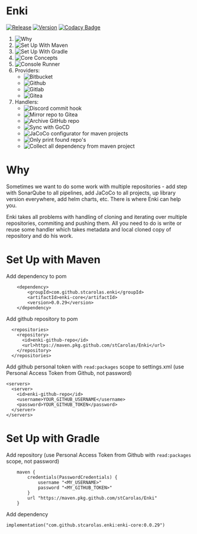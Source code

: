 # Enki 
 [![Release](https://github.com/stCarolas/Enki/workflows/Release/badge.svg)](https://github.com/stCarolas/Enki/actions?query=workflow%3ARelease)
 [![Version](https://img.shields.io/github/v/tag/stCarolas/Enki?label=version&sort=semver)](https://github.com/stCarolas/Enki/packages)
 [![Codacy Badge](https://api.codacy.com/project/badge/Grade/a631d4eeb0834e8f99035ce52c204acb)](https://app.codacy.com/manual/stcarolas/Enki?utm_source=github.com&utm_medium=referral&utm_content=stCarolas/Enki&utm_campaign=Badge_Grade_Dashboard)

1. ![Why](#why)
1. ![Set Up With Maven](#set-up-with-maven)
1. ![Set Up With Gradle](#set-up-with-gradle)
1. ![Core Concepts](https://github.com/stCarolas/Enki/tree/master/core)
1. ![Console Runner](https://github.com/stCarolas/Enki/tree/master/tools/cli-runner)
1. Providers:
    - ![Bitbucket](https://github.com/stCarolas/Enki/tree/master/providers/bitbucket)
    - ![Github](https://github.com/stCarolas/Enki/tree/master/providers/github)
    - ![Gitlab](https://github.com/stCarolas/Enki/tree/master/providers/gitlab)
    - ![Gitea](https://github.com/stCarolas/Enki/tree/master/providers/gitea)
1. Handlers:
    - ![Discord commit hook](https://github.com/stCarolas/Enki/tree/master/handlers/discord-commit-hook)
    - ![Mirror repo to Gitea](https://github.com/stCarolas/Enki/tree/master/handlers/gitea-mirror)
    - ![Archive GitHub repo](https://github.com/stCarolas/Enki/tree/master/handlers/github-archive-repo)
    - ![Sync with GoCD](https://github.com/stCarolas/Enki/tree/master/handlers/gocd-handlers)
    - ![JaCoCo configurator for maven projects](https://github.com/stCarolas/Enki/tree/master/handlers/jacoco)
    - ![Only print found repo's](https://github.com/stCarolas/Enki/tree/master/handlers/logging-handlhandlers)
    - ![Collect all dependency from maven project](https://github.com/stCarolas/Enki/tree/master/handlers/logging-handlhandlers)
    

# Why

Sometimes we want to do some work with multiple repositories - add step with SonarQube to all 
pipelines, add JaCoCo to all projects, up library version everywhere, add helm charts, etc. 
There is where Enki can help you.

Enki takes all problems with handling of cloning and iterating over multiple repositories, commiting and pushing them. All you need to do is write or reuse some handler which takes metadata and local cloned copy of repository and do his work.

# Set Up with Maven

Add dependency to pom
```
    <dependency>
        <groupId>com.github.stcarolas.enki</groupId>
        <artifactId>enki-core</artifactId>
        <version>0.0.29</version>
    </dependency>
```

Add github repository to pom
```
  <repositories>
    <repository>
      <id>enki-github-repo</id>
      <url>https://maven.pkg.github.com/stCarolas/Enki</url>
    </repository>
  </repositories>
```

Add github personal token with `read:packages` scope to settings.xml (use Personal Access Token from Github, not password)
```
<servers>
  <server>
    <id>enki-github-repo</id>
    <username>YOUR_GITHUB_USERNAME</username>
    <password>YOUR_GITHUB_TOKEN</password>
  </server>
</servers>
```

# Set Up with Gradle

Add repository (use Personal Access Token from Github with `read:packages` scope, not password)
```
    maven { 
        credentials(PasswordCredentials) {
            username "<MY_USERNAME>"
            password "<MY_GITHUB_TOKEN>"
        }
        url "https://maven.pkg.github.com/stCarolas/Enki" 
    }
```

Add dependency
```
implementation("com.github.stcarolas.enki:enki-core:0.0.29")
```
